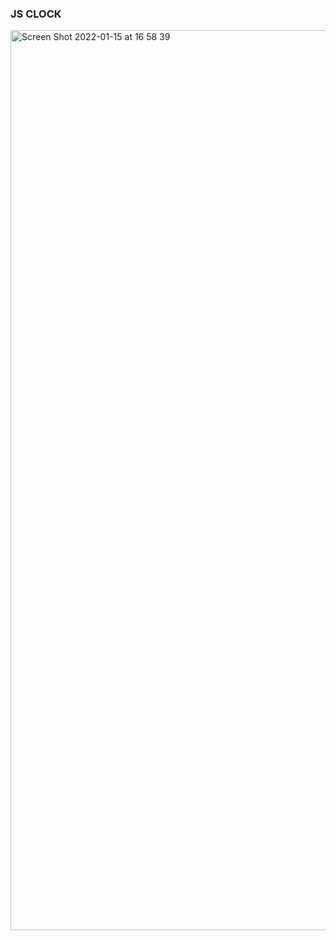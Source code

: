 ### JS CLOCK 
<img width="1440" alt="Screen Shot 2022-01-15 at 16 58 39" src="https://user-images.githubusercontent.com/59255005/149624748-d592017d-56a7-42ef-a164-7f6e5c587111.png">
